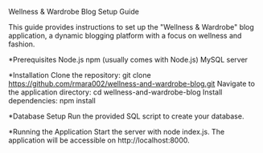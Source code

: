 Wellness & Wardrobe Blog Setup Guide

This guide provides instructions to set up the "Wellness & Wardrobe" blog application, a dynamic blogging platform with a focus on wellness and fashion.

*Prerequisites
Node.js
npm (usually comes with Node.js)
MySQL server

*Installation
Clone the repository: git clone https://github.com/rmara002/wellness-and-wardrobe-blog.git
Navigate to the application directory: cd wellness-and-wardrobe-blog
Install dependencies: npm install

*Database Setup
Run the provided SQL script to create your database.

*Running the Application
Start the server with node index.js. The application will be accessible on http://localhost:8000.